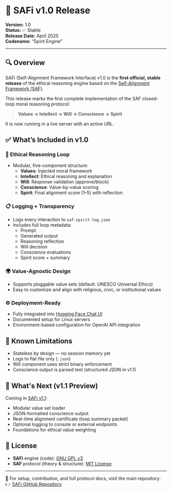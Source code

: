 # 🚀 SAFi v1.0 Release

**Version:** 1.0  
**Status:** ✅ Stable  
**Release Date:** April 2025  
**Codename:** “Spirit Engine”

---

## 🔍 Overview

SAFi (Self-Alignment Framework Interface) v1.0 is the **first official, stable release** of the ethical reasoning engine based on the [Self-Alignment Framework (SAF)](https://www.selfalignmentframework.com).

This release marks the first complete implementation of the SAF closed-loop moral reasoning protocol:

> **Values → Intellect → Will → Conscience → Spirit**

It is now running in a live server with an active URL. 

## ✅ What’s Included in v1.0

### 🧠 Ethical Reasoning Loop
- Modular, five-component structure:
  - **Values**: Injected moral framework
  - **Intellect**: Ethical reasoning and explanation
  - **Will**: Response validation (approve/block)
  - **Conscience**: Value-by-value scoring
  - **Spirit**: Final alignment score (1–5) with reflection

### 📋 Logging + Transparency
- Logs every interaction to `saf-spirit-log.json`
- Includes full loop metadata:
  - Prompt
  - Generated output
  - Reasoning reflection
  - Will decision
  - Conscience evaluations
  - Spirit score + summary

### 🌍 Value-Agnostic Design
- Supports pluggable value sets (default: UNESCO Universal Ethics)
- Easy to customize and align with religious, civic, or institutional values

### ⚙️ Deployment-Ready
- Fully integrated into [Hugging Face Chat UI](https://github.com/huggingface/chat-ui)
- Documented setup for Linux servers
- Environment-based configuration for OpenAI API integration

## 🧪 Known Limitations

- Stateless by design — no session memory yet
- Logs to flat file only (`.json`)
- Will component uses strict binary enforcement
- Conscience output is parsed text (structured JSON in v1.1)


## 🧭 What's Next (v1.1 Preview)

Coming in [SAFi v1.1](./ROADMAP.md):
- Modular value set loader
- JSON-formatted conscience output
- Real-time alignment certificate (loop summary packet)
- Optional logging to console or external endpoints
- Foundations for ethical value weighting
  

## 📜 License

- **SAFi** engine (code): [GNU GPL v3](https://www.gnu.org/licenses/gpl-3.0.html)  
- **SAF** protocol (theory & structure): [MIT License](https://opensource.org/license/mit)


---

🔗 For setup, contribution, and full protocol docs, visit the main repository:  
👉 [SAFi GitHub Repository](https://github.com/jnamaya/SAFi)
